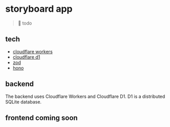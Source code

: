 # storyboard app

> 🦋 todo

## tech

* [cloudflare workers](https://workers.cloudflare.com/)
* [cloudflare d1](https://developers.cloudflare.com/d1/)
* [zod](https://github.com/colinhacks/zod)
* [hono](https://www.npmjs.com/package/hono)

## backend

The backend uses Cloudflare Workers and Cloudflare D1. D1 is a distributed SQLite database.

## frontend coming soon
